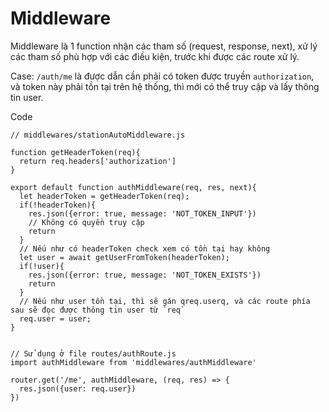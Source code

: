 # Middleware

Middleware là 1 function nhận các tham số (request, response, next), xử lý các tham số phù hợp với các điều kiện, trước khi được các route xử lý.

Case: `/auth/me` là được dẫn cần phải có token được truyền `authorization`, và token này phải tồn tại trên hệ thống, thì mới có thể truy cập và lấy thông tin user.

Code
```
// middlewares/stationAutoMiddleware.js

function getHeaderToken(req){
  return req.headers['authorization']
}

export default function authMiddleware(req, res, next){
  let headerToken = getHeaderToken(req);
  if(!headerToken){
    res.json({error: true, message: 'NOT_TOKEN_INPUT'})
    // Không có quyền truy cập
    return
  }
  // Nếu như có headerToken check xem có tồn tại hay không
  let user = await getUserFromToken(headerToken);
  if(!user){
    res.json({error: true, message: 'NOT_TOKEN_EXISTS'})
    return
  }
  // Nếu như user tồn tại, thì sẽ gán qreq.userq, và các route phía sau sẽ đọc được thông tin user từ `req`
  req.user = user;
}


// Sử dụng ở file routes/authRoute.js
import authMiddleware from 'middlewares/authMiddleware'

router.get('/me', authMiddleware, (req, res) => {
  res.json({user: req.user})
})

```